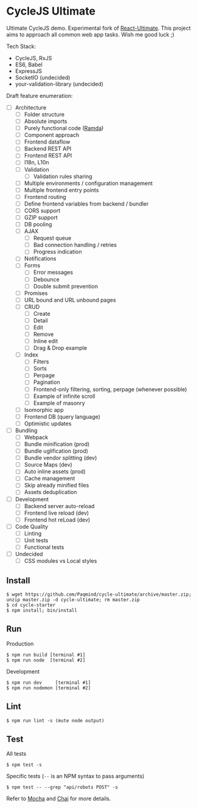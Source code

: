 # CycleJS Ultimate

Ultimate CycleJS demo. Experimental fork of [React-Ultimate](https://github.com/Paqmind/react-ultimate).
This project aims to approach all common web app tasks. Wish me good luck ;)

Tech Stack:

- CycleJS, RxJS
- ES6, Babel
- ExpressJS
- SocketIO (undecided)
- your-validation-library (undecided)

Draft feature enumeration:

- [ ] Architecture
  - [ ] Folder structure
  - [ ] Absolute imports
  - [ ] Purely functional code ([Ramda](http://ramdajs.com))
  - [ ] Component approach
  - [ ] Frontend dataflow
  - [ ] Backend REST API
  - [ ] Frontend REST API
  - [ ] I18n, L10n
  - [ ] Validation
    - [ ] Validation rules sharing
  - [ ] Multiple environments / configuration management
  - [ ] Multiple frontend entry points
  - [ ] Frontend routing
  - [ ] Define frontend variables from backend / bundler
  - [ ] CORS support
  - [ ] GZIP support
  - [ ] DB pooling
  - [ ] AJAX
    - [ ] Request queue
    - [ ] Bad connection handling / retries
    - [ ] Progress indication
  - [ ] Notifications
  - [ ] Forms
    - [ ] Error messages
    - [ ] Debounce
    - [ ] Double submit prevention
  - [ ] Promises
  - [ ] URL bound and URL unbound pages
  - [ ] CRUD
    - [ ] Create
    - [ ] Detail
    - [ ] Edit
    - [ ] Remove
    - [ ] Inline edit
    - [ ] Drag & Drop example
  - [ ] Index
    - [ ] Filters
    - [ ] Sorts
    - [ ] Perpage
    - [ ] Pagination
    - [ ] Frontend-only filtering, sorting, perpage (whenever possible)
    - [ ] Example of infinite scroll
    - [ ] Example of masonry
  - [ ] Isomorphic app
  - [ ] Frontend DB (query language)
  - [ ] Optimistic updates

- [ ] Bundling
  - [ ] Webpack
  - [ ] Bundle minification (prod)
  - [ ] Bundle uglification (prod)
  - [ ] Bundle vendor splitting (dev)
  - [ ] Source Maps (dev)
  - [ ] Auto inline assets (prod)
  - [ ] Cache management
  - [ ] Skip already minified files
  - [ ] Assets deduplication

- [ ] Development
  - [ ] Backend server auto-reload
  - [ ] Frontend live reload (dev)
  - [ ] Frontend hot reLoad (dev)

- [ ] Code Quality
  - [ ] Linting
  - [ ] Unit tests
  - [ ] Functional tests

- [ ] Undecided
  - [ ] CSS modules vs Local styles

## Install

```
$ wget https://github.com/Paqmind/cycle-ultimate/archive/master.zip; unzip master.zip -d cycle-ultimate; rm master.zip
$ cd cycle-starter
$ npm install; bin/install
```

## Run

Production
```
$ npm run build [terminal #1]
$ npm run node  [terminal #2]
```

Development
```
$ npm run dev     [terminal #1]
$ npm run nodemon [terminal #2]
```

## Lint

```
$ npm run lint -s (mute node output)
```

## Test

All tests
```
$ npm test -s
```

Specific tests (`--` is an NPM syntax to pass arguments)
```
$ npm test -- --grep "api/robots POST" -s
```

Refer to [Mocha](https://github.com/mochajs/mocha) and [Chai](https://github.com/chaijs/chai)
for more details.
